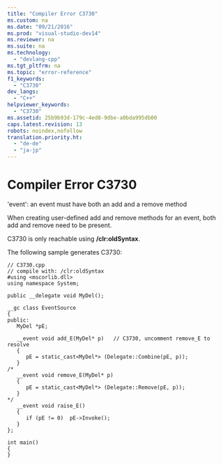 ```yaml
---
title: "Compiler Error C3730"
ms.custom: na
ms.date: "09/21/2016"
ms.prod: "visual-studio-dev14"
ms.reviewer: na
ms.suite: na
ms.technology: 
  - "devlang-cpp"
ms.tgt_pltfrm: na
ms.topic: "error-reference"
f1_keywords: 
  - "C3730"
dev_langs: 
  - "C++"
helpviewer_keywords: 
  - "C3730"
ms.assetid: 25b9b93d-179c-4ed8-9dbe-a0bda995db00
caps.latest.revision: 13
robots: noindex,nofollow
translation.priority.ht: 
  - "de-de"
  - "ja-jp"
---
```

# Compiler Error C3730
'event': an event must have both an add and a remove method  
  
 When creating user-defined add and remove methods for an event, both add and remove need to be present.  
  
 C3730 is only reachable using **/clr:oldSyntax**.  
  
 The following sample generates C3730:  
  
```  
// C3730.cpp  
// compile with: /clr:oldSyntax  
#using <mscorlib.dll>  
using namespace System;  
  
public __delegate void MyDel();  
  
__gc class EventSource  
{  
public:  
   MyDel *pE;  
  
   __event void add_E(MyDel* p)   // C3730, uncomment remove_E to resolve  
   {  
      pE = static_cast<MyDel*> (Delegate::Combine(pE, p));  
   }  
/*  
   __event void remove_E(MyDel* p)  
   {  
      pE = static_cast<MyDel*> (Delegate::Remove(pE, p));  
   }  
*/  
   __event void raise_E()  
   {  
      if (pE != 0)  pE->Invoke();  
   }  
};  
  
int main()  
{  
}  
```